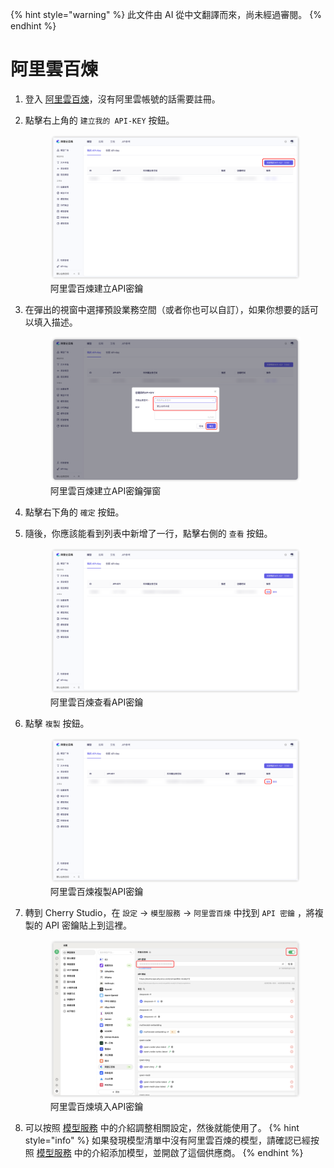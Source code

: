 
{% hint style="warning" %}
此文件由 AI 從中文翻譯而來，尚未經過審閱。
{% endhint %}

# 阿里雲百煉

1.  登入 [阿里雲百煉](https://bailian.console.aliyun.com/?tab=model#/api-key)，沒有阿里雲帳號的話需要註冊。

2.  點擊右上角的 `建立我的 API-KEY` 按鈕。
    <figure><img src="../../.gitbook/assets/阿里云百炼/创建API密钥.png" alt=""><figcaption>阿里雲百煉建立API密鑰</figcaption></figure>
    
3.  在彈出的視窗中選擇預設業務空間（或者你也可以自訂），如果你想要的話可以填入描述。
    <figure><img src="../../.gitbook/assets/阿里云百炼/创建API密钥弹窗.png" alt=""><figcaption>阿里雲百煉建立API密鑰彈窗</figcaption></figure>
    
4.  點擊右下角的 `確定` 按鈕。

5.  隨後，你應該能看到列表中新增了一行，點擊右側的 `查看` 按鈕。
    <figure><img src="../../.gitbook/assets/阿里云百炼/查看API密钥.png" alt=""><figcaption>阿里雲百煉查看API密鑰</figcaption></figure>
    
6.  點擊 `複製` 按鈕。
    <figure><img src="../../.gitbook/assets/阿里云百炼/复制API密钥.png" alt=""><figcaption>阿里雲百煉複製API密鑰</figcaption></figure>

7.  轉到 Cherry Studio，在 `設定` → `模型服務` → `阿里雲百煉` 中找到 `API 密鑰` ，將複製的 API 密鑰貼上到這裡。
    <figure><img src="../../.gitbook/assets/阿里云百炼/填入API密钥.png" alt=""><figcaption>阿里雲百煉填入API密鑰</figcaption></figure>
    
8.  可以按照 [模型服務](../../cherrystudio/preview/settings/providers.md) 中的介紹調整相關設定，然後就能使用了。
{% hint style="info" %}
如果發現模型清單中沒有阿里雲百煉的模型，請確認已經按照 [模型服務](../../cherrystudio/preview/settings/providers.md) 中的介紹添加模型，並開啟了這個供應商。
{% endhint %}